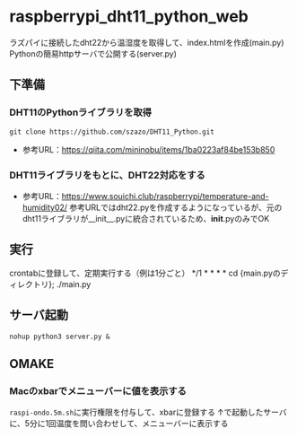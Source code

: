 # raspberrypi_dht11_python_web
ラズパイに接続したdht22から温湿度を取得して、index.htmlを作成(main.py)
Pythonの簡易httpサーバで公開する(server.py)

## 下準備
### DHT11のPythonライブラリを取得
`git clone https://github.com/szazo/DHT11_Python.git`
* 参考URL：https://qiita.com/mininobu/items/1ba0223af84be153b850

### DHT11ライブラリをもとに、DHT22対応をする
* 参考URL：https://www.souichi.club/raspberrypi/temperature-and-humidity02/
参考URLではdht22.pyを作成するようになっているが、元のdht11ライブラリが__init__.pyに統合されているため、__init__.pyのみでOK

## 実行
crontabに登録して、定期実行する（例は1分ごと）
*/1 * * * * cd {main.pyのディレクトリ}; ./main.py

## サーバ起動
`nohup python3 server.py &`

## OMAKE
### Macのxbarでメニューバーに値を表示する
`raspi-ondo.5m.sh`に実行権限を付与して、xbarに登録する
↑で起動したサーバに、5分に1回温度を問い合わせして、メニューバーに表示する
